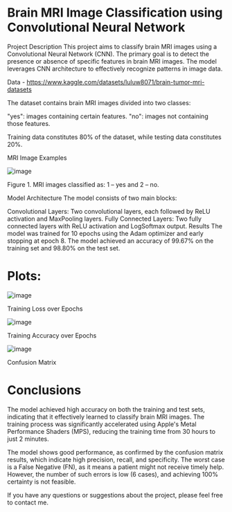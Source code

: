 # Brain MRI Image Classification using Convolutional Neural Network

Project Description
This project aims to classify brain MRI images using a Convolutional Neural Network (CNN). The primary goal is to detect the presence or absence of specific features in brain MRI images. The model leverages CNN architecture to effectively recognize patterns in image data.

Data - https://www.kaggle.com/datasets/luluw8071/brain-tumor-mri-datasets

The dataset contains brain MRI images divided into two classes:

"yes": images containing certain features.
"no": images not containing those features.

Training data constitutes 80% of the dataset, while testing data constitutes 20%.

MRI Image Examples

![image](https://github.com/TanskiSzymon/ML/assets/108231030/7abc72cf-4e35-42c9-b398-023b5bf40991)

Figure 1. MRI images classified as: 1 – yes and 2 – no.

Model Architecture
The model consists of two main blocks:

Convolutional Layers: Two convolutional layers, each followed by ReLU activation and MaxPooling layers.
Fully Connected Layers: Two fully connected layers with ReLU activation and LogSoftmax output.
Results
The model was trained for 10 epochs using the Adam optimizer and early stopping at epoch 8. The model achieved an accuracy of 99.67% on the training set and 98.80% on the test set.

# Plots:

![image](https://github.com/TanskiSzymon/ML/assets/108231030/312e5296-63fd-46a4-8258-9b8903fed8a5)

Training Loss over Epochs

![image](https://github.com/TanskiSzymon/ML/assets/108231030/3f92f449-7331-4b0e-901b-4f3f006ce3c4)

Training Accuracy over Epochs

![image](https://github.com/TanskiSzymon/ML/assets/108231030/6cbc6d6a-6443-46d5-b3c8-140c069514ff)

Confusion Matrix



# Conclusions

The model achieved high accuracy on both the training and test sets, indicating that it effectively learned to classify brain MRI images. The training process was significantly accelerated using Apple's Metal Performance Shaders (MPS), reducing the training time from 30 hours to just 2 minutes.

The model shows good performance, as confirmed by the confusion matrix results, which indicate high precision, recall, and specificity. The worst case is a False Negative (FN), as it means a patient might not receive timely help. However, the number of such errors is low (6 cases), and achieving 100% certainty is not feasible.

If you have any questions or suggestions about the project, please feel free to contact me.
